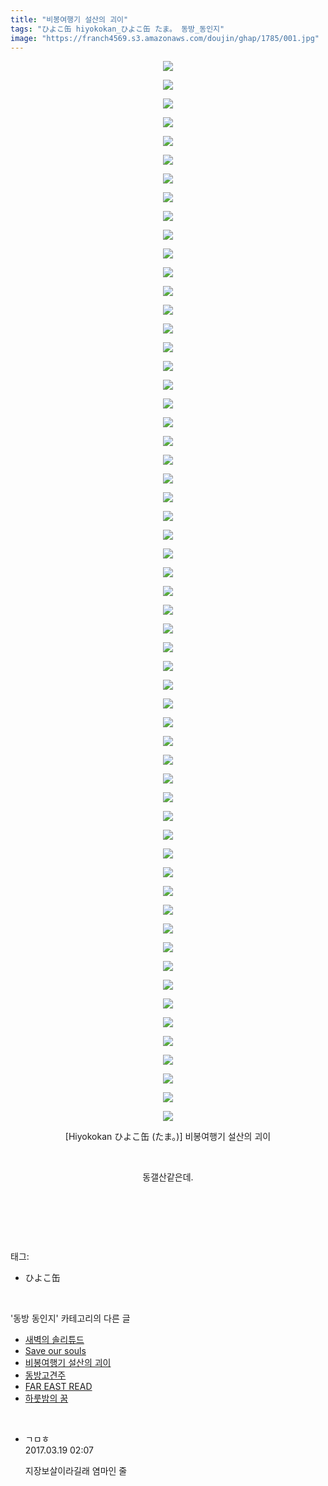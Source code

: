 ```yaml
---
title: "비봉여행기 설산의 괴이"
tags: "ひよこ缶 hiyokokan_ひよこ缶 たま。 동방_동인지"
image: "https://franch4569.s3.amazonaws.com/doujin/ghap/1785/001.jpg"
---
```

<div class="article">
<p style="text-align: center; clear: none; float: none;"><img src="{{ site.imgserver2 }}/ghap/1785/001.jpg"/></p>
<p style="text-align: center; clear: none; float: none;"><img src="{{ site.imgserver2 }}/ghap/1785/002.jpg"/></p>
<p style="text-align: center; clear: none; float: none;"><img src="{{ site.imgserver2 }}/ghap/1785/003.jpg"/></p>
<p style="text-align: center; clear: none; float: none;"><img src="{{ site.imgserver2 }}/ghap/1785/004.jpg"/></p>
<p style="text-align: center; clear: none; float: none;"><img src="{{ site.imgserver2 }}/ghap/1785/005.jpg"/></p>
<p style="text-align: center; clear: none; float: none;"><img src="{{ site.imgserver2 }}/ghap/1785/006.jpg"/></p>
<p style="text-align: center; clear: none; float: none;"><img src="{{ site.imgserver2 }}/ghap/1785/007.jpg"/></p>
<p style="text-align: center; clear: none; float: none;"><img src="{{ site.imgserver2 }}/ghap/1785/008.jpg"/></p>
<p style="text-align: center; clear: none; float: none;"><img src="{{ site.imgserver2 }}/ghap/1785/009.jpg"/></p>
<p style="text-align: center; clear: none; float: none;"><img src="{{ site.imgserver2 }}/ghap/1785/010.jpg"/></p>
<p style="text-align: center; clear: none; float: none;"><img src="{{ site.imgserver2 }}/ghap/1785/011.jpg"/></p>
<p style="text-align: center; clear: none; float: none;"><img src="{{ site.imgserver2 }}/ghap/1785/012.jpg"/></p>
<p style="text-align: center; clear: none; float: none;"><img src="{{ site.imgserver2 }}/ghap/1785/013.jpg"/></p>
<p style="text-align: center; clear: none; float: none;"><img src="{{ site.imgserver2 }}/ghap/1785/014.jpg"/></p>
<p style="text-align: center; clear: none; float: none;"><img src="{{ site.imgserver2 }}/ghap/1785/015.jpg"/></p>
<p style="text-align: center; clear: none; float: none;"><img src="{{ site.imgserver2 }}/ghap/1785/016.jpg"/></p>
<p style="text-align: center; clear: none; float: none;"><img src="{{ site.imgserver2 }}/ghap/1785/017.jpg"/></p>
<p style="text-align: center; clear: none; float: none;"><img src="{{ site.imgserver2 }}/ghap/1785/018.jpg"/></p>
<p style="text-align: center; clear: none; float: none;"><img src="{{ site.imgserver2 }}/ghap/1785/019.jpg"/></p>
<p style="text-align: center; clear: none; float: none;"><img src="{{ site.imgserver2 }}/ghap/1785/020.jpg"/></p>
<p style="text-align: center; clear: none; float: none;"><img src="{{ site.imgserver2 }}/ghap/1785/021.jpg"/></p>
<p style="text-align: center; clear: none; float: none;"><img src="{{ site.imgserver2 }}/ghap/1785/022.jpg"/></p>
<p style="text-align: center; clear: none; float: none;"><img src="{{ site.imgserver2 }}/ghap/1785/023.jpg"/></p>
<p style="text-align: center; clear: none; float: none;"><img src="{{ site.imgserver2 }}/ghap/1785/024.jpg"/></p>
<p style="text-align: center; clear: none; float: none;"><img src="{{ site.imgserver2 }}/ghap/1785/025.jpg"/></p>
<p style="text-align: center; clear: none; float: none;"><img src="{{ site.imgserver2 }}/ghap/1785/026.jpg"/></p>
<p style="text-align: center; clear: none; float: none;"><img src="{{ site.imgserver2 }}/ghap/1785/027.jpg"/></p>
<p style="text-align: center; clear: none; float: none;"><img src="{{ site.imgserver2 }}/ghap/1785/028.jpg"/></p>
<p style="text-align: center; clear: none; float: none;"><img src="{{ site.imgserver2 }}/ghap/1785/029.jpg"/></p>
<p style="text-align: center; clear: none; float: none;"><img src="{{ site.imgserver2 }}/ghap/1785/030.jpg"/></p>
<p style="text-align: center; clear: none; float: none;"><img src="{{ site.imgserver2 }}/ghap/1785/031.jpg"/></p>
<p style="text-align: center; clear: none; float: none;"><img src="{{ site.imgserver2 }}/ghap/1785/032.jpg"/></p>
<p style="text-align: center; clear: none; float: none;"><img src="{{ site.imgserver2 }}/ghap/1785/033.jpg"/></p>
<p style="text-align: center; clear: none; float: none;"><img src="{{ site.imgserver2 }}/ghap/1785/034.jpg"/></p>
<p style="text-align: center; clear: none; float: none;"><img src="{{ site.imgserver2 }}/ghap/1785/035.jpg"/></p>
<p style="text-align: center; clear: none; float: none;"><img src="{{ site.imgserver2 }}/ghap/1785/036.jpg"/></p>
<p style="text-align: center; clear: none; float: none;"><img src="{{ site.imgserver2 }}/ghap/1785/037.jpg"/></p>
<p style="text-align: center; clear: none; float: none;"><img src="{{ site.imgserver2 }}/ghap/1785/038.jpg"/></p>
<p style="text-align: center; clear: none; float: none;"><img src="{{ site.imgserver2 }}/ghap/1785/039.jpg"/></p>
<p style="text-align: center; clear: none; float: none;"><img src="{{ site.imgserver2 }}/ghap/1785/040.jpg"/></p>
<p style="text-align: center; clear: none; float: none;"><img src="{{ site.imgserver2 }}/ghap/1785/041.jpg"/></p>
<p style="text-align: center; clear: none; float: none;"><img src="{{ site.imgserver2 }}/ghap/1785/042.jpg"/></p>
<p style="text-align: center; clear: none; float: none;"><img src="{{ site.imgserver2 }}/ghap/1785/043.jpg"/></p>
<p style="text-align: center; clear: none; float: none;"><img src="{{ site.imgserver2 }}/ghap/1785/044.jpg"/></p>
<p style="text-align: center; clear: none; float: none;"><img src="{{ site.imgserver2 }}/ghap/1785/045.jpg"/></p>
<p style="text-align: center; clear: none; float: none;"><img src="{{ site.imgserver2 }}/ghap/1785/046.jpg"/></p>
<p style="text-align: center; clear: none; float: none;"><img src="{{ site.imgserver2 }}/ghap/1785/047.jpg"/></p>
<p style="text-align: center; clear: none; float: none;"><img src="{{ site.imgserver2 }}/ghap/1785/048.jpg"/></p>
<p style="text-align: center; clear: none; float: none;"><img src="{{ site.imgserver2 }}/ghap/1785/049.jpg"/></p>
<p style="text-align: center; clear: none; float: none;"><img src="{{ site.imgserver2 }}/ghap/1785/050.jpg"/></p>
<p style="text-align: center; clear: none; float: none;"><img src="{{ site.imgserver2 }}/ghap/1785/051.jpg"/></p>
<p style="text-align: center; clear: none; float: none;"><img src="{{ site.imgserver2 }}/ghap/1785/052.jpg"/></p>
<p style="text-align: center; clear: none; float: none;"><img src="{{ site.imgserver2 }}/ghap/1785/053.jpg"/></p>
<p style="text-align: center; clear: none; float: none;"><img src="{{ site.imgserver2 }}/ghap/1785/054.jpg"/></p>
<p style="text-align: center; clear: none; float: none;"><img src="{{ site.imgserver2 }}/ghap/1785/055.jpg"/></p>
<p style="text-align: center; clear: none; float: none;"><img src="{{ site.imgserver2 }}/ghap/1785/056.jpg"/></p>
<p style="text-align: center; clear: none; float: none;"><img src="{{ site.imgserver2 }}/ghap/1785/057.jpg"/></p>
<p style="text-align: center; clear: none; float: none;">[Hiyokokan ひよこ缶 (たま。)] 비봉여행기 설산의 괴이</p>
<p style="text-align: center; clear: none; float: none;"><br/></p>
<p style="text-align: center; clear: none; float: none;">동갤산같은데.</p>
<p style="text-align: center; clear: none; float: none;"><br/></p>
<p><br/></p>
</div><br/>
<div class="tagTrail">
<p>태그: </p>
<ul>
<li>ひよこ缶</li>
</ul>
</div><br/>
<div class="another">
<p>'동방 동인지' 카테고리의 다른 글</p>
<ul>
<li><a href="/ghap_1788">새벽의 솔리튜드</a></li>
<li><a href="/ghap_1787">Save our souls</a></li>
<li><a href="/ghap_1785">비봉여행기 설산의 괴이</a></li>
<li><a href="/ghap_1784">동방고견주</a></li>
<li><a href="/ghap_1783">FAR EAST READ</a></li>
<li><a href="/ghap_1782">하룻밤의 꿈</a></li>
</ul>
</div><br/>
<div class="cb_module cb_fluid">
<div class="cb_wrt cb_profile">
<div class="comment">
<ul>
<li class="cb_thumb_off" id="comment14942874">
<div class="cb_comment_area">
<div class="cb_info_area">
<div class="cb_section">
<span class="cb_nick_name">ㄱㅁㅎ</span>
</div>
<div class="cb_section">
<span class="cb_date">2017.03.19 02:07 </span>
</div>
</div>
<div class="cb_dsc_comment">
<p class="cb_dsc">
											지장보살이라길래 염마인 줄
										</p>
</div>
</div></li>
</ul>
</div>
</div><!-- commentList close -->
</div><br/>
